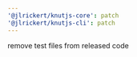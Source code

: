 ```yaml
---
'@jlrickert/knutjs-core': patch
'@jlrickert/knutjs-cli': patch
---
```


remove test files from released code
